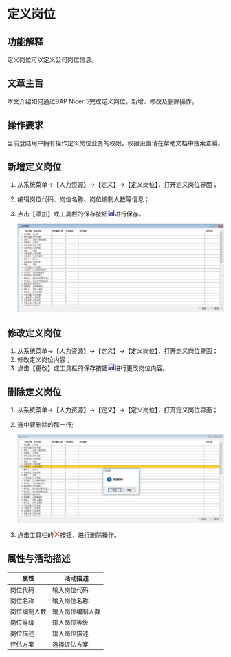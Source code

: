 # 定义岗位

## 功能解释

定义岗位可以定义公司岗位信息。

## 文章主旨

本文介绍如何通过BAP Nicer 5完成定义岗位，新增、修改及删除操作。

## 操作要求

当前登陆用户拥有操作定义岗位业务的权限，权限设置请在帮助文档中搜索查看。

## 新增定义岗位

1. 从系统菜单->【人力资源】->【定义】->【定义岗位】，打开定义岗位界面；

2. 编辑岗位代码、岗位名称、岗位编制人数等信息；

3. 点击【添加】或工具栏的保存按钮![](images/bcan.png)进行保存。

   ![](images/dygw1.png)

## 修改定义岗位

1. 从系统菜单->【人力资源】->【定义】->【定义岗位】，打开定义岗位界面；
2. 修改定义岗位内容；
3. 点击【更改】或工具栏的保存按钮![](images/bcan.png)进行更改岗位内容。

## 删除定义岗位

1. 从系统菜单->【人力资源】->【定义】->【定义岗位】，打开定义岗位界面；

2. 选中要删除的那一行;

   ![](images/dygw2.png)

3. 点击工具栏的![](images/cgdel.png)按钮，进行删除操作。

## 属性与活动描述

| **属性**     | **活动描述**     |
| ------------ | ---------------- |
| 岗位代码     | 输入岗位代码     |
| 岗位名称     | 输入岗位名称     |
| 岗位编制人数 | 输入岗位编制人数 |
| 岗位等级     | 输入岗位等级     |
| 岗位描述     | 输入岗位描述     |
| 评估方案     | 选择评估方案     |